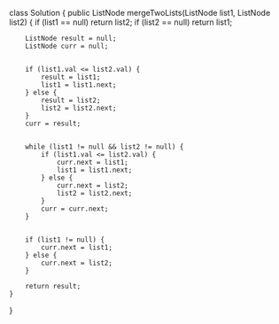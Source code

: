 
class Solution {
    public ListNode mergeTwoLists(ListNode list1, ListNode list2) {
        if (list1 == null) return list2;
        if (list2 == null) return list1;

        ListNode result = null;
        ListNode curr = null;

      
        if (list1.val <= list2.val) {
            result = list1;
            list1 = list1.next;
        } else {
            result = list2;
            list2 = list2.next;
        }
        curr = result;

       
        while (list1 != null && list2 != null) {
            if (list1.val <= list2.val) {
                curr.next = list1;
                list1 = list1.next;
            } else {
                curr.next = list2;
                list2 = list2.next;
            }
            curr = curr.next;
        }

       
        if (list1 != null) {
            curr.next = list1;
        } else {
            curr.next = list2;
        }

        return result;
    }
}

